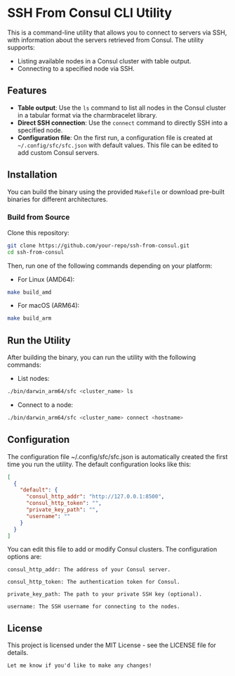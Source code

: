 # SSH From Consul CLI Utility

This is a command-line utility that allows you to connect to servers via SSH, with information about the servers retrieved from Consul. The utility supports:

- Listing available nodes in a Consul cluster with table output.
- Connecting to a specified node via SSH.

## Features

- **Table output**: Use the `ls` command to list all nodes in the Consul cluster in a tabular format via the charmbracelet library.
- **Direct SSH connection**: Use the `connect` command to directly SSH into a specified node.
- **Configuration file**: On the first run, a configuration file is created at `~/.config/sfc/sfc.json` with default values. This file can be edited to add custom Consul servers.

## Installation

You can build the binary using the provided `Makefile` or download pre-built binaries for different architectures.

### Build from Source

Clone this repository:

```bash
git clone https://github.com/your-repo/ssh-from-consul.git
cd ssh-from-consul
```

Then, run one of the following commands depending on your platform:

- For Linux (AMD64):
```bash
make build_amd
```

- For macOS (ARM64):
```bash
make build_arm
```

## Run the Utility

After building the binary, you can run the utility with the following commands:

- List nodes:
```bash
./bin/darwin_arm64/sfc <cluster_name> ls
```

- Connect to a node:
```bash
./bin/darwin_arm64/sfc <cluster_name> connect <hostname>
```

## Configuration

The configuration file ~/.config/sfc/sfc.json is automatically created the first time you run the utility. The default configuration looks like this:
```json
[
  {
    "default": {
      "consul_http_addr": "http://127.0.0.1:8500",
      "consul_http_token": "",
      "private_key_path": "",
      "username": ""
    }
  }
]
```

You can edit this file to add or modify Consul clusters. The configuration options are:

    consul_http_addr: The address of your Consul server.

    consul_http_token: The authentication token for Consul.

    private_key_path: The path to your private SSH key (optional).

    username: The SSH username for connecting to the nodes.

## License

This project is licensed under the MIT License - see the LICENSE file for details.

```vbnet
Let me know if you'd like to make any changes!
```